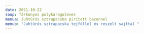 ```yaml
---
date: 2021-10-22
soup: Tárkonyos pulykaraguleves
menua: Juhtúrós sztrapacska pirított baconnel
menub: "Juhtúrós sztrapacska tejföllel és reszelt sajttal "
---
```

